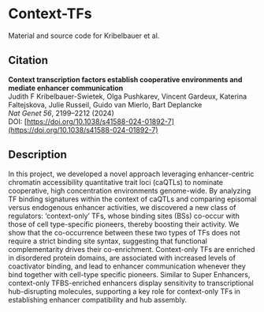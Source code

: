 # Context-TFs
Material and source code for Kribelbauer et al. 

## Citation
**Context transcription factors establish cooperative environments and mediate enhancer communication**<br/>
Judith F Kribelbauer-Swietek, Olga Pushkarev, Vincent Gardeux, Katerina Faltejskova, Julie Russeil, Guido van Mierlo, Bart Deplancke<br/>
*Nat Genet 56*, 2199–2212 (2024)<br/>
DOI: [https://doi.org/10.1038/s41588-024-01892-7](https://doi.org/10.1038/s41588-024-01892-7)

## Description

In this project, we developed a novel approach leveraging enhancer-centric chromatin accessibility quantitative trait loci (caQTLs) to nominate cooperative, high concentration environments genome-wide. By analyzing TF binding signatures within the context of caQTLs and comparing episomal versus endogenous enhancer activities, we discovered a new class of regulators: ‘context-only’ TFs, whose binding sites (BSs) co-occur with those of cell type-specific pioneers, thereby boosting their activity. 
We show that the co-occurrence between these two types of TFs does not require a strict binding site syntax, suggesting that functional complementarity drives their co-enrichment.
Context-only TFs are enriched in disordered protein domains, are associated with increased levels of coactivator binding, and lead to enhancer communication whenever they bind together with cell-type specific pioneers. 
Similar to Super Enhancers, context-only TFBS-enriched enhancers display sensitivity to transcriptional hub-disrupting molecules, supporting a key role for context-only TFs in establishing enhancer compatibility and hub assembly.


 
